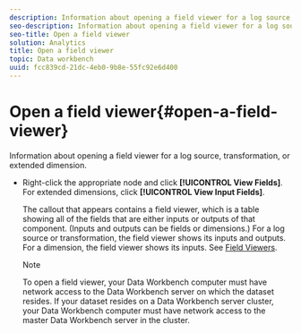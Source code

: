 ```yaml
---
description: Information about opening a field viewer for a log source, transformation, or extended dimension.
seo-description: Information about opening a field viewer for a log source, transformation, or extended dimension.
seo-title: Open a field viewer
solution: Analytics
title: Open a field viewer
topic: Data workbench
uuid: fcc839cd-21dc-4eb0-9b8e-55fc92e6d400
---
```


# Open a field viewer{#open-a-field-viewer}

Information about opening a field viewer for a log source, transformation, or extended dimension.

* Right-click the appropriate node and click **[!UICONTROL View Fields]**. For extended dimensions, click **[!UICONTROL View Input Fields]**.

  The callout that appears contains a field viewer, which is a table showing all of the fields that are either inputs or outputs of that component. (Inputs and outputs can be fields or dimensions.) For a log source or transformation, the field viewer shows its inputs and outputs. For a dimension, the field viewer shows its inputs. See [Field Viewers](../../../../../home/c-get-started/c-admin-intrf/c-dataset-mgrs/c-fld-vwrs/c-fld-vwrs.md#concept-194cb94501564145ae059e53c0e4bec3).

  >[!NOTE]
  >
  >To open a field viewer, your Data Workbench computer must have network access to the Data Workbench server on which the dataset resides. If your dataset resides on a Data Workbench server cluster, your Data Workbench computer must have network access to the master Data Workbench server in the cluster.

